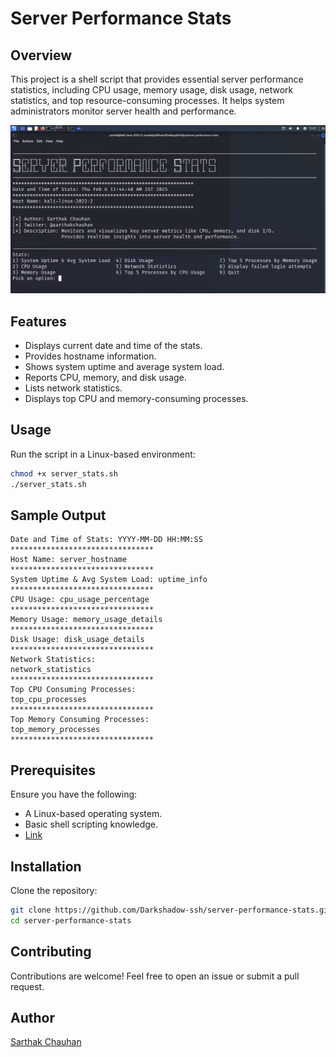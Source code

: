 # Server Performance Stats

## Overview
This project is a shell script that provides essential server performance statistics, including CPU usage, memory usage, disk usage, network statistics, and top resource-consuming processes. It helps system administrators monitor server health and performance.

![screenshot](Screenshots/image.png)

## Features
- Displays current date and time of the stats.
- Provides hostname information.
- Shows system uptime and average system load.
- Reports CPU, memory, and disk usage.
- Lists network statistics.
- Displays top CPU and memory-consuming processes.

## Usage
Run the script in a Linux-based environment:

```sh
chmod +x server_stats.sh
./server_stats.sh
```

## Sample Output
```
Date and Time of Stats: YYYY-MM-DD HH:MM:SS
********************************
Host Name: server_hostname
********************************
System Uptime & Avg System Load: uptime_info
********************************
CPU Usage: cpu_usage_percentage
********************************
Memory Usage: memory_usage_details
********************************
Disk Usage: disk_usage_details
********************************
Network Statistics:
network_statistics
********************************
Top CPU Consuming Processes:
top_cpu_processes
********************************
Top Memory Consuming Processes:
top_memory_processes
********************************
```

## Prerequisites
Ensure you have the following:
- A Linux-based operating system.
- Basic shell scripting knowledge.
- [Link](https://roadmap.sh/projects/server-stats)

## Installation
Clone the repository:
```sh
git clone https://github.com/Darkshadow-ssh/server-performance-stats.git
cd server-performance-stats
```

## Contributing
Contributions are welcome! Feel free to open an issue or submit a pull request.

## Author
[Sarthak Chauhan](https://github.com/Darkshadow-ssh)

